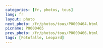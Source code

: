 ```yaml
---
categories: [fr, photos, tous]
lang: fr
layout: photo
next_photo: /fr/photos/tous/P0000464.html
picname: P0000465
prev_photo: /fr/photos/tous/P0000466.html
tags: [Fotofalle, Leopard]
---
```

